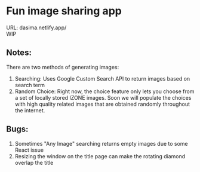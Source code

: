# Fun image sharing app
URL: dasima.netlify.app/  
WIP
## Notes:
There are two methods of generating images:
1. Searching: Uses Google Custom Search API to return images based on search term
2. Random Choice: Right now, the choice feature only lets you choose from a set of locally stored IZONE images. Soon we will populate the choices with high quality related images that are obtained randomly throughout the internet. 

## Bugs: 
1. Sometimes "Any Image" searching returns empty images due to some React issue
2. Resizing the window on the title page can make the rotating diamond overlap the title